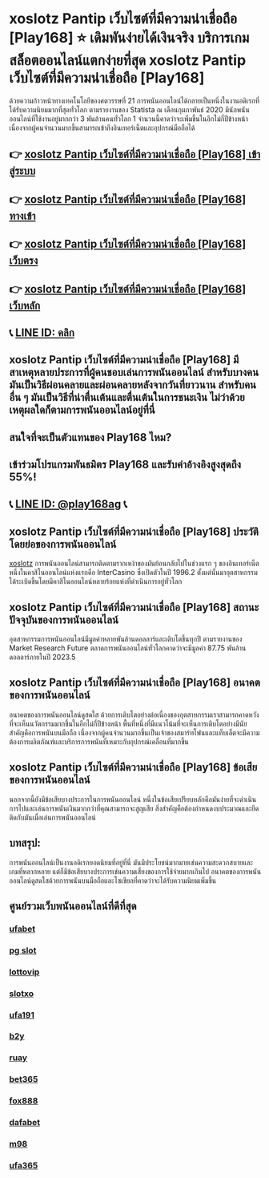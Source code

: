 
# xoslotz Pantip เว็บไซต์ที่มีความน่าเชื่อถือ [Play168] ⭐ เดิมพันง่ายได้เงินจริง บริการเกมสล็อตออนไลน์แตกง่ายที่สุด xoslotz Pantip เว็บไซต์ที่มีความน่าเชื่อถือ [Play168]

ด้วยความก้าวหน้าทางเทคโนโลยีของศตวรรษที่ 21 การพนันออนไลน์ได้กลายเป็นหนึ่งในงานอดิเรกที่ได้รับความนิยมมากที่สุดทั่วโลก ตามรายงานของ Statista ณ เดือนกุมภาพันธ์ 2020 มีนักพนันออนไลน์ที่ใช้งานอยู่มากกว่า 3 พันล้านคนทั่วโลก 1 จํานวนนี้คาดว่าจะเพิ่มขึ้นในอีกไม่กี่ปีข้างหน้าเนื่องจากผู้คนจํานวนมากขึ้นสามารถเข้าถึงอินเทอร์เน็ตและอุปกรณ์มือถือได้

## 👉 [xoslotz Pantip เว็บไซต์ที่มีความน่าเชื่อถือ [Play168] เข้าสู่ระบบ](https://bit.ly/3TCj9rY)
## 👉 [xoslotz Pantip เว็บไซต์ที่มีความน่าเชื่อถือ [Play168] ทางเข้า](https://bit.ly/3TCj9rY)
## 👉 [xoslotz Pantip เว็บไซต์ที่มีความน่าเชื่อถือ [Play168] เว็บตรง](https://bit.ly/3TCj9rY)
## 👉 [xoslotz Pantip เว็บไซต์ที่มีความน่าเชื่อถือ [Play168] เว็บหลัก](https://bit.ly/3TCj9rY)
## 📞 [LINE ID: คลิก](https://line.me/R/ti/p/@342mcrfd)

## xoslotz Pantip เว็บไซต์ที่มีความน่าเชื่อถือ [Play168] มีสาเหตุหลายประการที่ผู้คนชอบเล่นการพนันออนไลน์ สําหรับบางคนมันเป็นวิธีผ่อนคลายและผ่อนคลายหลังจากวันที่ยาวนาน สําหรับคนอื่น ๆ มันเป็นวิธีที่น่าตื่นเต้นและตื่นเต้นในการชนะเงิน ไม่ว่าด้วยเหตุผลใดก็ตามการพนันออนไลน์อยู่ที่นี่

## สนใจที่จะเป็นตัวแทนของ Play168 ไหม?
## เข้าร่วมโปรแกรมพันธมิตร Play168 และรับค่าอ้างอิงสูงสุดถึง 55%!
## 📞 [LINE ID: @play168ag](https://bit.ly/3RSGiFl) 📞

## xoslotz Pantip เว็บไซต์ที่มีความน่าเชื่อถือ [Play168] ประวัติโดยย่อของการพนันออนไลน์

[xoslotz](https://atom.io/packages/xoslotz) การพนันออนไลน์สามารถติดตามรากเหง้าของมันย้อนกลับไปในช่วงแรก ๆ ของอินเทอร์เน็ต หนึ่งในคาสิโนออนไลน์แห่งแรกคือ InterCasino ซึ่งเปิดตัวในปี 1996.2 ตั้งแต่นั้นมาอุตสาหกรรมได้ระเบิดขึ้นโดยมีคาสิโนออนไลน์หลายร้อยแห่งที่ดําเนินการอยู่ทั่วโลก

## xoslotz Pantip เว็บไซต์ที่มีความน่าเชื่อถือ [Play168] สถานะปัจจุบันของการพนันออนไลน์

อุตสาหกรรมการพนันออนไลน์มีมูลค่าหลายพันล้านดอลลาร์และเติบโตขึ้นทุกปี ตามรายงานของ Market Research Future ตลาดการพนันออนไลน์ทั่วโลกคาดว่าจะมีมูลค่า 87.75 พันล้านดอลลาร์ภายในปี 2023.5

## xoslotz Pantip เว็บไซต์ที่มีความน่าเชื่อถือ [Play168] อนาคตของการพนันออนไลน์

อนาคตของการพนันออนไลน์ดูสดใส ด้วยการเติบโตอย่างต่อเนื่องของอุตสาหกรรมเราสามารถคาดหวังที่จะเห็นนวัตกรรมมากขึ้นในอีกไม่กี่ปีข้างหน้า พื้นที่หนึ่งที่มีแนวโน้มที่จะเห็นการเติบโตอย่างมีนัยสําคัญคือการพนันบนมือถือ เนื่องจากผู้คนจํานวนมากขึ้นเป็นเจ้าของสมาร์ทโฟนและแท็บเล็ตจะมีความต้องการผลิตภัณฑ์และบริการการพนันที่เหมาะกับอุปกรณ์เคลื่อนที่มากขึ้น

## xoslotz Pantip เว็บไซต์ที่มีความน่าเชื่อถือ [Play168] ข้อเสียของการพนันออนไลน์

นอกจากนี้ยังมีข้อเสียบางประการในการพนันออนไลน์ หนึ่งในข้อเสียเปรียบหลักคือมันง่ายที่จะดําเนินการไปและเล่นการพนันเงินมากกว่าที่คุณสามารถจะสูญเสีย สิ่งสําคัญคือต้องกําหนดงบประมาณและยึดติดกับมันเมื่อเล่นการพนันออนไลน์

## บทสรุป:

การพนันออนไลน์เป็นงานอดิเรกยอดนิยมที่อยู่ที่นี่ มันมีประโยชน์มากมายเช่นความสะดวกสบายและเกมที่หลากหลาย แต่ก็มีข้อเสียบางประการเช่นความเสี่ยงของการใช้จ่ายมากเกินไป อนาคตของการพนันออนไลน์ดูสดใสด้วยการพนันบนมือถือและโซเชียลที่คาดว่าจะได้รับความนิยมเพิ่มขึ้น

## ศูนย์รวมเว็บพนันออนไลน์ที่ดีที่สุด
### [ufabet](https://atom.io/packages/ufabet)
### [pg slot](https://atom.io/themes/pg%20slot)
### [lottovip](https://atom.io/packages/lottovip)
### [slotxo](https://atom.io/packages/slotxo)
### [ufa191](https://atom.io/packages/ufa191)
### [b2y](https://atom.io/packages/b2y)
### [ruay](https://atom.io/themes/ruay)
### [bet365](https://atom.io/packages/bet365)
### [fox888](https://atom.io/packages/fox888)
### [dafabet](https://atom.io/packages/dafabet)
### [m98](https://atom.io/packages/m98)
### [ufa365](https://atom.io/packages/ufa365)